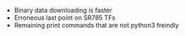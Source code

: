 - Binary data downloading is faster
- Erroneous last point on SR785 TFs
- Remaining print commands that are not python3 freindly
